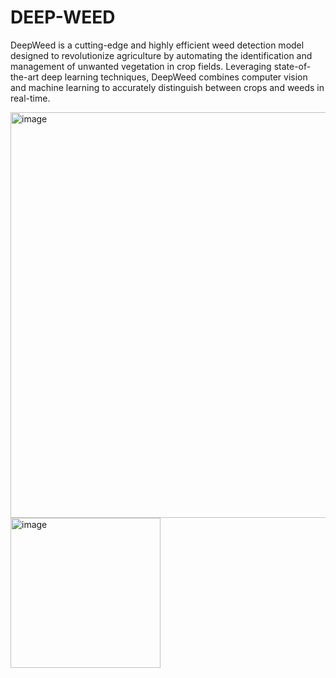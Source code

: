 # DEEP-WEED
DeepWeed is a cutting-edge and highly efficient weed detection model designed to revolutionize agriculture by automating the identification and management of unwanted vegetation in crop fields. Leveraging state-of-the-art deep learning techniques, DeepWeed combines computer vision and machine learning to accurately distinguish between crops and weeds in real-time.

<img width="649" alt="image" src="https://github.com/jaidalmotra/Weed-Detection/assets/93703635/f4a8c880-5c56-44d2-98b1-28d28fb3111d">

<img width="240" alt="image" src="https://github.com/jaidalmotra/Weed-Detection/assets/93703635/90094daf-3574-4750-a3ad-ddddacabc90c">
